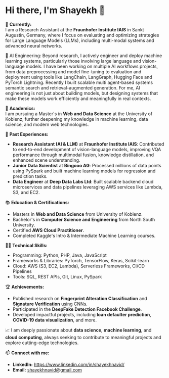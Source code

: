 # Hi there, I'm Shayekh 👋

🔭 **Currently:**  
I am a Research Assistant at the **Fraunhofer Institute IAIS** in Sankt Augustin, Germany, where I focus on evaluating and optimizing strategies for Large Language Models (LLMs), including multi-modal systems and advanced neural networks.  

🚀 AI Engineering:
Beyond research, I actively engineer and deploy machine learning systems, particularly those involving large language and vision-language models. I have been working on multiple AI workflows projects, from data preprocessing and model fine-tuning to evaluation and deployment using tools like LangChain, LangGraph, Hugging Face and PyTorch Lightning. Recently I built scalable multi agent-based systems semantic search and retrieval-augmented generation. For me, AI engineering is not just about building models, but designing systems that make these models work efficiently and meaningfully in real contexts.

🌱 **Academics:**  
I am pursuing a Master's in **Web and Data Science** at the University of Koblenz, further deepening my knowledge in machine learning, data science, and modern web technologies.  

💼 **Past Experiences:**  

- **Research Assistant (AI & LLM)** at **Fraunhofer Institute IAIS**: Contributed to end-to-end development of vision-language models, improving VQA performance through multimodal fusion, knowledge distillation, and enhanced scene understanding.
- **Junior Data Scientist** at **Bingooo AG**: Processed millions of data points using PySpark and built machine learning models for regression and prediction tasks.  
- **Data Engineer** at **Deep Data Labs Ltd**: Built scalable backend cloud microservices and data pipelines leveraging AWS services like Lambda, S3, and EC2.  

📚 **Education & Certifications:**  
- Masters in **Web and Data Science** from University of Koblenz.
- Bachelor's in **Computer Science and Engineering** from North South University.  
- Certified **AWS Cloud Practitioner**.  
- Completed Kaggle's Intro & Intermediate Machine Learning courses.  

👨‍💻 **Technical Skills:**  
- Programming: Python, PHP, Java, JavaScript  
- Frameworks & Libraries: PyTorch, TensorFlow, Keras, Scikit-learn  
- Cloud: AWS (S3, EC2, Lambda), Serverless Frameworks, CI/CD Pipelines  
- Tools: SQL, REST APIs, Git, Linux, PySpark  

🏆 **Achievements:**  
- Published research on **Fingerprint Alteration Classification** and **Signature Verification** using CNNs.  
- Participated in the **DeepFake Detection Facebook Challenge**.  
- Developed impactful projects, including **loan defaulter prediction**, **COVID-19 data visualization**, and more.  

📈 I am deeply passionate about **data science**, **machine learning**, and **cloud computing**, always seeking to contribute to meaningful projects and explore cutting-edge technologies.  


📫 **Connect with me:**  
- **LinkedIn:** https://www.linkedin.com/in/shayekhnavid/
- **Email:** shayekhnavid@gmail.com  




<!--
**shayekh00/shayekh00** is a ✨ _special_ ✨ repository because its `README.md` (this file) appears on your GitHub profile.

Here are some ideas to get you started:

- 🔭 I’m currently working on ...
- 🌱 I’m currently learning ...
- 👯 I’m looking to collaborate on ...
- 🤔 I’m looking for help with ...
- 💬 Ask me about ...
- 📫 How to reach me: ...
- 😄 Pronouns: ...
- ⚡ Fun fact: ...
-->
